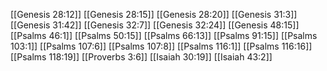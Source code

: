 [[Genesis 28:12]]
[[Genesis 28:15]]
[[Genesis 28:20]]
[[Genesis 31:3]]
[[Genesis 31:42]]
[[Genesis 32:7]]
[[Genesis 32:24]]
[[Genesis 48:15]]
[[Psalms 46:1]]
[[Psalms 50:15]]
[[Psalms 66:13]]
[[Psalms 91:15]]
[[Psalms 103:1]]
[[Psalms 107:6]]
[[Psalms 107:8]]
[[Psalms 116:1]]
[[Psalms 116:16]]
[[Psalms 118:19]]
[[Proverbs 3:6]]
[[Isaiah 30:19]]
[[Isaiah 43:2]]
